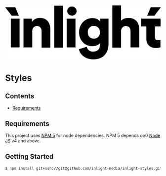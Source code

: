 ![Inlight Logo](./doc/inlight-logo.svg)
# Styles

## Contents
- [Requirements](#requirements) 

## Requirements
This project uses [NPM 5](https://www.npmjs.com/) for node dependencies. NPM 5 depends on0 [Node JS](https://nodejs.org) v4 and above.

## Getting Started
```bash
$ npm install git+ssh://git@github.com/inlight-media/inlight-styles.git
```
